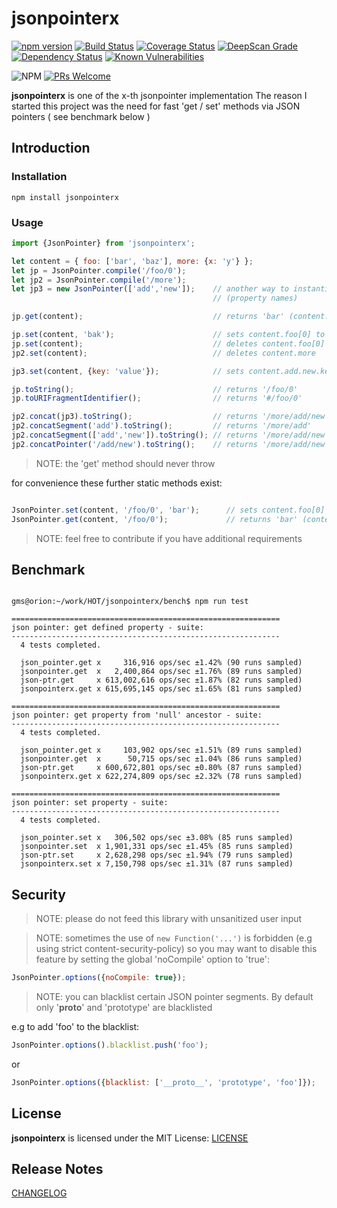 # jsonpointerx

[![npm version](https://badge.fury.io/js/jsonpointerx.svg)](https://badge.fury.io/js/jsonpointerx)
[![Build Status](https://api.travis-ci.com/gms1/jsonpointerx.svg?branch=master)](https://travis-ci.com/gms1/jsonpointerx)
[![Coverage Status](https://codecov.io/gh/gms1/jsonpointerx/branch/master/graph/badge.svg)](https://codecov.io/gh/gms1/jsonpointerx)
[![DeepScan Grade](https://deepscan.io/api/projects/742/branches/1407/badge/grade.svg)](https://deepscan.io/dashboard/#view=project&pid=742&bid=1407)
[![Dependency Status](https://david-dm.org/gms1/jsonpointerx.svg)](https://david-dm.org/gms1/jsonpointerx)
[![Known Vulnerabilities](https://snyk.io/test/github/gms1/jsonpointerx/badge.svg)](https://snyk.io/test/github/gms1/jsonpointerx)

![NPM](https://img.shields.io/npm/l/jsonpointerx)
[![PRs Welcome](https://img.shields.io/badge/PRs-welcome-brightgreen.svg?style=flat-square)](http://makeapullrequest.com)

**jsonpointerx** is one of the x-th jsonpointer implementation
The reason I started this project was the need for fast 'get / set' methods via JSON pointers ( see benchmark below )

## Introduction

### Installation

```shell
npm install jsonpointerx
```

### Usage

```JavaScript
import {JsonPointer} from 'jsonpointerx';

let content = { foo: ['bar', 'baz'], more: {x: 'y'} };
let jp = JsonPointer.compile('/foo/0');
let jp2 = JsonPointer.compile('/more');
let jp3 = new JsonPointer(['add','new']);    // another way to instantiate a JsonPointer using decoded path segments
                                             // (property names)

jp.get(content);                             // returns 'bar' (content.foo[0])

jp.set(content, 'bak');                      // sets content.foo[0] to 'bak'
jp.set(content);                             // deletes content.foo[0] (does not change the length of the array)
jp2.set(content);                            // deletes content.more

jp3.set(content, {key: 'value'});            // sets content.add.new.key to 'value'

jp.toString();                               // returns '/foo/0'
jp.toURIFragmentIdentifier();                // returns '#/foo/0'

jp2.concat(jp3).toString();                  // returns '/more/add/new'
jp2.concatSegment('add').toString();         // returns '/more/add'
jp2.concatSegment(['add','new']).toString(); // returns '/more/add/new'
jp2.concatPointer('/add/new').toString();    // returns '/more/add/new'

```

> NOTE: the 'get' method should never throw

for convenience these further static methods exist:

```JavaScript

JsonPointer.set(content, '/foo/0', 'bar');      // sets content.foo[0] to 'bar'
JsonPointer.get(content, '/foo/0');             // returns 'bar' (content.foo[0])

```

> NOTE: feel free to contribute if you have additional requirements

## Benchmark

```shell

gms@orion:~/work/HOT/jsonpointerx/bench$ npm run test

============================================================
json pointer: get defined property - suite:
------------------------------------------------------------
  4 tests completed.

  json_pointer.get x     316,916 ops/sec ±1.42% (90 runs sampled)
  jsonpointer.get  x   2,400,864 ops/sec ±1.76% (89 runs sampled)
  json-ptr.get     x 613,002,616 ops/sec ±1.87% (82 runs sampled)
  jsonpointerx.get x 615,695,145 ops/sec ±1.65% (81 runs sampled)

============================================================
json pointer: get property from 'null' ancestor - suite:
------------------------------------------------------------
  4 tests completed.

  json_pointer.get x     103,902 ops/sec ±1.51% (89 runs sampled)
  jsonpointer.get  x      50,715 ops/sec ±1.04% (86 runs sampled)
  json-ptr.get     x 600,672,801 ops/sec ±0.80% (87 runs sampled)
  jsonpointerx.get x 622,274,809 ops/sec ±2.32% (78 runs sampled)

============================================================
json pointer: set property - suite:
------------------------------------------------------------
  4 tests completed.

  json_pointer.set x   306,502 ops/sec ±3.08% (85 runs sampled)
  jsonpointer.set  x 1,901,331 ops/sec ±1.45% (85 runs sampled)
  json-ptr.set     x 2,628,298 ops/sec ±1.94% (79 runs sampled)
  jsonpointerx.set x 7,150,798 ops/sec ±1.31% (87 runs sampled)

```

## Security

> NOTE: please do not feed this library with unsanitized user input

> NOTE: sometimes the use of `new Function('...')` is forbidden (e.g using strict content-security-policy)
> so you may want to disable this feature by setting the global 'noCompile' option to 'true':

```JavaScript
JsonPointer.options({noCompile: true});
```

> NOTE: you can blacklist certain JSON pointer segments. By default only '__proto__' and 'prototype' are blacklisted

e.g to add 'foo' to the blacklist:

```JavaScript
JsonPointer.options().blacklist.push('foo');
```

or

```Javascript
JsonPointer.options({blacklist: ['__proto__', 'prototype', 'foo']});
```

## License

**jsonpointerx** is licensed under the MIT License:
[LICENSE](./LICENSE)

## Release Notes

[CHANGELOG](./CHANGELOG.md)
